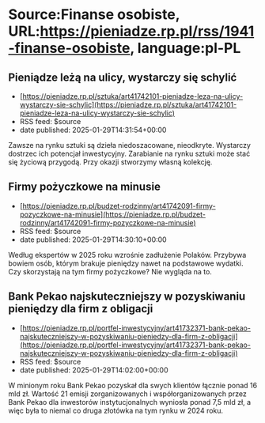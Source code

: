 # Source:Finanse osobiste, URL:https://pieniadze.rp.pl/rss/1941-finanse-osobiste, language:pl-PL

## Pieniądze leżą na ulicy, wystarczy się schylić
 - [https://pieniadze.rp.pl/sztuka/art41742101-pieniadze-leza-na-ulicy-wystarczy-sie-schylic](https://pieniadze.rp.pl/sztuka/art41742101-pieniadze-leza-na-ulicy-wystarczy-sie-schylic)
 - RSS feed: $source
 - date published: 2025-01-29T14:31:54+00:00

Zawsze na rynku sztuki są dzieła niedoszacowane, nieodkryte. Wystarczy dostrzec ich potencjał inwestycyjny. Zarabianie na rynku sztuki może stać się życiową przygodą. Przy okazji stworzymy własną kolekcję.

## Firmy pożyczkowe na minusie
 - [https://pieniadze.rp.pl/budzet-rodzinny/art41742091-firmy-pozyczkowe-na-minusie](https://pieniadze.rp.pl/budzet-rodzinny/art41742091-firmy-pozyczkowe-na-minusie)
 - RSS feed: $source
 - date published: 2025-01-29T14:30:10+00:00

Według ekspertów w 2025 roku wzrośnie zadłużenie Polaków. Przybywa bowiem osób, którym brakuje pieniędzy nawet na podstawowe wydatki. Czy skorzystają na tym firmy pożyczkowe? Nie wygląda na to.

## Bank Pekao najskuteczniejszy w pozyskiwaniu pieniędzy dla firm z obligacji
 - [https://pieniadze.rp.pl/portfel-inwestycyjny/art41732371-bank-pekao-najskuteczniejszy-w-pozyskiwaniu-pieniedzy-dla-firm-z-obligacji](https://pieniadze.rp.pl/portfel-inwestycyjny/art41732371-bank-pekao-najskuteczniejszy-w-pozyskiwaniu-pieniedzy-dla-firm-z-obligacji)
 - RSS feed: $source
 - date published: 2025-01-29T14:02:00+00:00

W minionym roku Bank Pekao pozyskał dla swych klientów łącznie ponad 16 mld zł. Wartość 21 emisji zorganizowanych i współorganizowanych przez Bank Pekao dla inwestorów instytucjonalnych wyniosła ponad 7,5 mld zł, a więc była to niemal co druga złotówka na tym rynku w 2024 roku.

